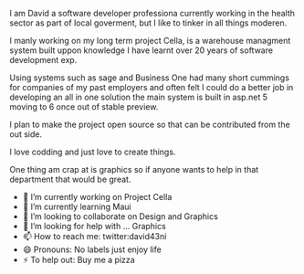 I am David a software developer professiona currently working in the health sector as part of local goverment, but I like to tinker in all things moderen.

I manly working on my long term project Cella, is a warehouse managment system built uppon knowledge I have learnt over 20 years of software development exp.

Using systems such as sage and Business One had many short cummings for companies of my past employers and often felt I could do a better job in developing an all in one solution the main system is built in asp.net 5 moving to 6 once out of stable preview.

I plan to make the project open source so that can be contributed from the out side.

I love codding and just love to create things.

One thing am crap at is graphics so if anyone wants to help in that department that would be great.

- 🔭 I’m currently working on Project Cella
- 🌱 I’m currently learning Maui
- 👯 I’m looking to collaborate on Design and Graphics
- 🤔 I’m looking for help with ... Graphics
- 📫 How to reach me: twitter:david43ni
- 😄 Pronouns: No labels just enjoy life
- ⚡ To help out: Buy me a pizza
 
